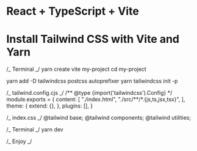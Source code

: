# React + TypeScript + Vite

# Install Tailwind CSS with Vite and Yarn

/_ Terminal _/
yarn create vite my-project
cd my-project

yarn add -D tailwindcss postcss autoprefixer
yarn tailwindcss init -p

/_ tailwind.config.cjs _/
/** @type {import('tailwindcss').Config} \*/
module.exports = {
content: [
"./index.html",
"./src/**/\*.{js,ts,jsx,tsx}",
],
theme: {
extend: {},
},
plugins: [],
}

/_ index.css _/
@tailwind base;
@tailwind components;
@tailwind utilities;

/_ Terminal _/
yarn dev

/_ Enjoy _/
